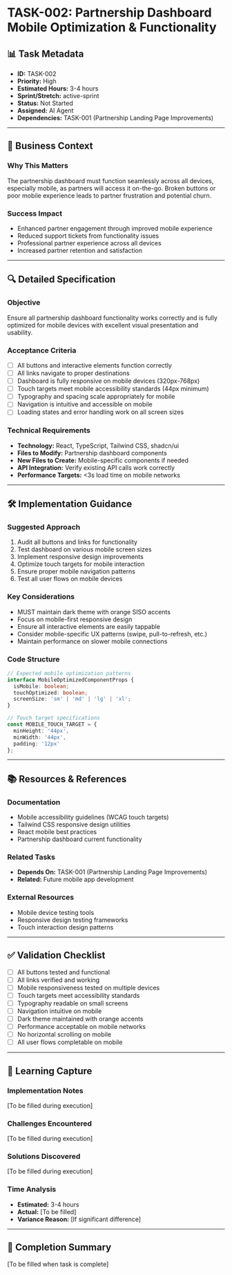 # TASK-002: Partnership Dashboard Mobile Optimization & Functionality

## 📊 **Task Metadata**
- **ID:** TASK-002
- **Priority:** High
- **Estimated Hours:** 3-4 hours
- **Sprint/Stretch:** active-sprint
- **Status:** Not Started
- **Assigned:** AI Agent
- **Dependencies:** TASK-001 (Partnership Landing Page Improvements)

---

## 🎯 **Business Context**

### **Why This Matters**
The partnership dashboard must function seamlessly across all devices, especially mobile, as partners will access it on-the-go. Broken buttons or poor mobile experience leads to partner frustration and potential churn.

### **Success Impact**
- Enhanced partner engagement through improved mobile experience
- Reduced support tickets from functionality issues
- Professional partner experience across all devices
- Increased partner retention and satisfaction

---

## 🔍 **Detailed Specification**

### **Objective**
Ensure all partnership dashboard functionality works correctly and is fully optimized for mobile devices with excellent visual presentation and usability.

### **Acceptance Criteria**
- [ ] All buttons and interactive elements function correctly
- [ ] All links navigate to proper destinations
- [ ] Dashboard is fully responsive on mobile devices (320px-768px)
- [ ] Touch targets meet mobile accessibility standards (44px minimum)
- [ ] Typography and spacing scale appropriately for mobile
- [ ] Navigation is intuitive and accessible on mobile
- [ ] Loading states and error handling work on all screen sizes

### **Technical Requirements**
- **Technology:** React, TypeScript, Tailwind CSS, shadcn/ui
- **Files to Modify:** Partnership dashboard components
- **New Files to Create:** Mobile-specific components if needed
- **API Integration:** Verify existing API calls work correctly
- **Performance Targets:** <3s load time on mobile networks

---

## 🛠️ **Implementation Guidance**

### **Suggested Approach**
1. Audit all buttons and links for functionality
2. Test dashboard on various mobile screen sizes
3. Implement responsive design improvements
4. Optimize touch targets for mobile interaction
5. Ensure proper mobile navigation patterns
6. Test all user flows on mobile devices

### **Key Considerations**
- MUST maintain dark theme with orange SISO accents
- Focus on mobile-first responsive design
- Ensure all interactive elements are easily tappable
- Consider mobile-specific UX patterns (swipe, pull-to-refresh, etc.)
- Maintain performance on slower mobile connections

### **Code Structure**
```typescript
// Expected mobile optimization patterns
interface MobileOptimizedComponentProps {
  isMobile: boolean;
  touchOptimized: boolean;
  screenSize: 'sm' | 'md' | 'lg' | 'xl';
}

// Touch target specifications
const MOBILE_TOUCH_TARGET = {
  minHeight: '44px',
  minWidth: '44px',
  padding: '12px'
};
```

---

## 📚 **Resources & References**

### **Documentation**
- Mobile accessibility guidelines (WCAG touch targets)
- Tailwind CSS responsive design utilities
- React mobile best practices
- Partnership dashboard current functionality

### **Related Tasks**
- **Depends On:** TASK-001 (Partnership Landing Page Improvements)
- **Related:** Future mobile app development

### **External Resources**
- Mobile device testing tools
- Responsive design testing frameworks
- Touch interaction design patterns

---

## ✅ **Validation Checklist**

- [ ] All buttons tested and functional
- [ ] All links verified and working
- [ ] Mobile responsiveness tested on multiple devices
- [ ] Touch targets meet accessibility standards
- [ ] Typography readable on small screens
- [ ] Navigation intuitive on mobile
- [ ] Dark theme maintained with orange accents
- [ ] Performance acceptable on mobile networks
- [ ] No horizontal scrolling on mobile
- [ ] All user flows completable on mobile

---

## 🧠 **Learning Capture**

### **Implementation Notes**
[To be filled during execution]

### **Challenges Encountered**
[To be filled during execution]

### **Solutions Discovered**
[To be filled during execution]

### **Time Analysis**
- **Estimated:** 3-4 hours
- **Actual:** [To be filled]
- **Variance Reason:** [If significant difference]

---

## 📝 **Completion Summary**
[To be filled when task is complete] 